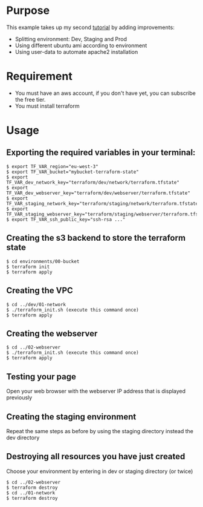 # Purpose
This example takes up my second [tutorial](https://github.com/richardpct/aws-terraform-tuto02) by adding improvements:

* Splitting environment: Dev, Staging and Prod
* Using different ubuntu ami according to environment
* Using user-data to automate apache2 installation

# Requirement
* You must have an aws account, if you don't have yet, you can subscribe the free tier.
* You must install terraform

# Usage
## Exporting the required variables in your terminal:
    $ export TF_VAR_region="eu-west-3"
    $ export TF_VAR_bucket="mybucket-terraform-state"
    $ export TF_VAR_dev_network_key="terraform/dev/network/terraform.tfstate"
    $ export TF_VAR_dev_webserver_key="terraform/dev/webserver/terraform.tfstate"
    $ export TF_VAR_staging_network_key="terraform/staging/network/terraform.tfstate"
    $ export TF_VAR_staging_webserver_key="terraform/staging/webserver/terraform.tfstate"
    $ export TF_VAR_ssh_public_key="ssh-rsa ..."

## Creating the s3 backend to store the terraform state
    $ cd environments/00-bucket
    $ terraform init
    $ terraform apply

## Creating the VPC
    $ cd ../dev/01-network
    $ ./terraform_init.sh (execute this command once)
    $ terraform apply

## Creating the webserver
    $ cd ../02-webserver
    $ ./terraform_init.sh (execute this command once)
    $ terraform apply

## Testing your page
Open your web browser with the webserver IP address that is displayed previously

## Creating the staging environment
Repeat the same steps as before by using the staging directory instead the dev directory

## Destroying all resources you have just created
Choose your environment by entering in dev or staging directory (or twice)

    $ cd ../02-webserver
    $ terraform destroy
    $ cd ../01-network
    $ terraform destroy
